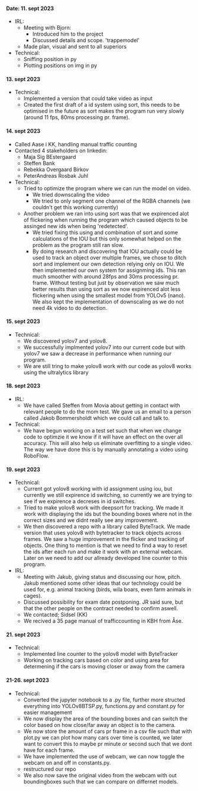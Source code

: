 #### Date: 11. sept 2023  
  - IRL:  
    - Meeting with Bjorn:  
      - Introduced him to the project  
      - Discussed details and scope. 'trappemodel'  
    - Made plan, visual and sent to all superiors  
  - Technical:  
    - Sniffing position in py  
    - Plotting positions on img in py
   
#### 13. sept 2023
  - Technical:
    - Implemented a version that could take video as input
    - Created the first draft of a id system using sort, this needs to be optimised in the future as sort makes the program run very slowly (around 11 fps, 80ms processing pr. frame).

#### 14. sept 2023
- Called Aase i KK, handling manual traffic counting
- Contacted 4 stakeholders on linkedin:
  - Maja Sig BEstergaard
  - Steffen Bank
  - Rebekka Overgaard Birkov
  - PeterAndreas Rosbak Juhl
- Technical:
  - Tried to optimize the program where we can run the model on video.
    - We tried downscaling the video
    - We tried to only segment one channel of the RGBA channels (we couldn't get this working currently)
  - Another problem we ran into using sort was that we expirenced alot of flickering when running the program which caused objects to be assinged new ids when being 'redetected'.
    - We tried fixing this using and combination of sort and some calculations of the IOU but this only somewhat helped on the problem as the program still ran slow.
    - By doing research and discovering that IOU actually could be used to track an object over multiple frames, we chose to ditch sort and implement our own detection relying only on IOU. We then implemented our own system for assignming ids. This ran much smoother with around 28fps and 30ms processing pr. frame. Without testing but just by observation we saw much better results than using sort as we now expirenced alot less flickering when using the smallest model from YOLOv5 (nano). We also kept the implementation of downscaling as we do not need 4k video to do detection.
  
#### 15. sept 2023
  - Technical:
      - We discovered yolov7 and yolov8.
      - We successfully implmented yolov7 into our current code but with yolov7 we saw a decrease in performance when running our program.
      - We are still tring to make yolov8 work with our code as yolov8 works using the ultralytics library

#### 18. sept 2023
- IRL:
  - We have called Steffen from Movia about getting in contact with relevant people to do the mom test. We gave us an email to a person called Jakob Bommersholdt which we could call and talk to.
- Technical:
  - We have begun working on a test set such that when we change code to optimzie it we know if it will have an effect on the over all accuracy. This will also help us eliminate overfitting to a single video. The way we have done this is by manually annotating a video using RoboFlow.
 
#### 19. sept 2023
- Technical:
    - Current got yolov8 working with id assignment using iou, but currently we still expirence id switching, so currently we are trying to see if we expirence a decreses in id switches.
    - Tried to make yolov8 work with deepsort for tracking. We made it work with displaying the ids but the bounding boxes where not in the correct sizes and we didnt really see any improvement.
    - We then discovered a repo with a library called ByteTrack. We made version that uses yolov8 with bytetracker to track objects across frames. We saw a huge improvement in the flicker and tracking of objects. One thing to mention is that we need to find a way to reset the ids after each run and make it work with an external webcam. Later on we need to add our allready developed line counter to this program.
- IRL:
  - Meeting with Jakub, giving status and discussing our how, pitch. Jakub mentioned some other ideas that our technology could be used for, e.g. animal tracking (birds, wila boars, even farm animals in cages).
  - Discussed possibility for exam date postponing. JR said sure, but that the other people on the contract needed to confirm aswell.
  - We contacted; Sidsel (KK)
  - We recived a 35 page manual of trafficcounting in KBH from Åse.

#### 21. sept 2023
- Technical:
  - Implemented line counter to the yolov8 model with ByteTracker
  - Working on tracking cars based on color and using area for determening if the cars is moving closer or away from the camera

#### 21-26. sept 2023
- Technical:
  - Converted the jupyter notebook to a .py file, further more structed everything into YOLOv8BTSP.py, functions.py and constant.py for easier management
  - We now display the area of the bounding boxes and can switch the color based on how close/far away an object is to the camera.
  - We now store the amount of cars pr frame in a csv file such that with plot.py we can plot how many cars over time is counted, we later want to convert this to maybe pr minute or second such that we dont have for each frame.
  - We have implemented the use of webcam, we can now toggle the webcam on and off in constants.py.
  - restructured our repo
  - We also now save the original video from the webcam with out boundingboxes such that we can compare on differnet models.
